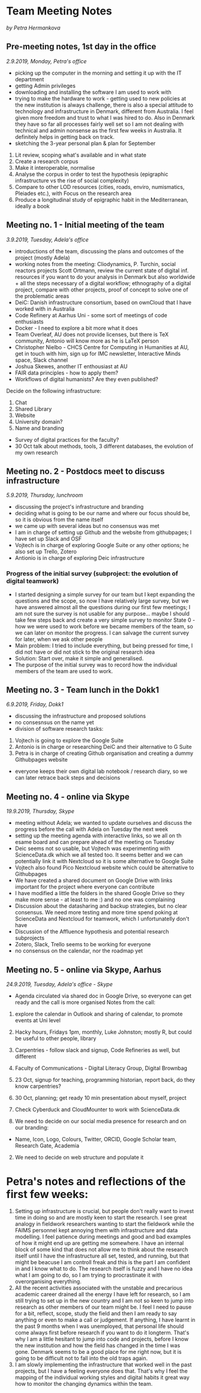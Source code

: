 # Team Meeting Notes
_by Petra Hermankova_



## Pre-meeting notes, 1st day in the office

_2.9.2019, 	Monday, Petra's office_

- picking up the computer in the morning and setting it up with the IT department
- getting Admin privileges
- downloading and installing the software I am used to work with
- trying to make the hardware to work - getting used to new policies at the new institution is always challenge, there is also a special attitude to technology and infrastructure in Denmark, different from Australia. I feel given more freedom and trust to what I was hired to do. Also in Denmark they have so far all processes fairly well set so I am not dealing with technical and admin nonsense as the first few weeks in Australia. It definitely helps in getting back on track.
- sketching the 3-year personal plan & plan for September
1. Lit review, scoping what's available and in what state
2. Create a research corpus
3. Make it interoperable, normalise
4. Analyse the corpus in order to test the hypothesis (epigraphic infrastructure vs the rise of social complexity)
5. Compare to other LOD resources (cities, roads, enviro, numismatics, Pleiades etc.), with Focus on the research area
6. Produce a longitudinal study of epigraphic habit in the Mediterranean, ideally a book


## Meeting no. 1 - Initial meeting of the team

_3.9.2019, Tuesday, Adela's office_

- introductions of the team, discussing the plans and outcomes of the project (mostly Adela)
- working notes from the meeting: Cliodynamics, P. Turchin, social reactors projects Scott Ortmann, review the current state of digital inf. resources if you want to do your analysis in Denmark but also worldwide + all the steps necessary of a digital workflow; ethnography of a digital project, compare with other projects, proof of concept to solve one of the problematic areas
- DeiC: Danish infrastructure consortium, based on ownCloud that I have worked with in Australia
- Code Refinery at Aarhus Uni - some sort of meetings of code enthusiasts
- Docker - I need to explore a bit more what it does
- Team Overleaf, AU does not provide licenses, but there is TeX community, Antonio will know more as he is LaTeX person
- Christopher Nielbo - CHCS Centre for Computing in Humanities at AU, get in touch with him, sign up for IMC newsletter, Interactive Minds space, Slack channel
- Joshua Skewes, another IT enthousiast at AU
- FAIR data principles -  how to apply them?
- Workflows of digital humanists? Are they even published?

Decide on the following infrastructure:
1. Chat
2. Shared Library
3. Website
4. University domain?
5. Name and branding

- Survey of digital practices for the faculty?
- 30 Oct talk about methods, tools, 3 different databases, the evolution of my own research


## Meeting no. 2 - Postdocs meet to discuss infrastructure

_5.9.2019, Thursday, lunchroom_

- discussing the project's infrastructure and branding
- deciding what is going to be our name and where our focus should be, so it is obvious from the name itself
- we came up with several ideas but no consensus was met
- I am in charge of setting up Github and the website from githubpages; I have set up Slack and OSF
- Vojtech is in charge of exploring Google Suite or any other options; he also set up Trello, Zotero
- Antionio is in charge of exploring Deic infrastructure

### Progress of the initial survey (subproject: the evolution of digital teamwork)
- I started designing a simple survey for our team but I kept expanding the questions and the scope, so now I have relatively large survey, but we have answered almost all the questions during our first few meetings; I am not sure the survey is not usable for any purpose... maybe I should take few steps back and create a very simple survey to monitor State 0 - how we were used to work before we became members of the team, so we can later on monitor the progress. I can salvage the current survey for later, when we ask other people
- Main problem: I tried to include everything, but being pressed for time, I did not have or did not stick to the original research idea
- Solution: Start over, make it simple and generalised.
- The purpose of the initial survey was to record how the individual members of the team are used to work.


## Meeting no. 3 - Team lunch in the Dokk1

_6.9.2019, Friday, Dokk1_

- discussing the infrastructure and proposed solutions
- no consesnsus on the name yet
- division of software research tasks: 
1. Vojtech is going to explore the Google Suite
2. Antonio is in charge or researching DeiC and their alternative to G Suite
3. Petra is in charge of creating Github organisation and creating a dummy Githubpages website
- everyone keeps their own digital lab notebook / research diary, so we can later retrace back steps and decisions


## Meeting no. 4 - online via Skype

_19.9.2019, Thursday, Skype_

- meeting without Adela; we wanted to update ourselves and discuss the progress before the call with Adela on Tuesday the next week
- setting up the meeting agenda with interactive links, so we all on th esame board and can prepare ahead of the meeting on Tuesday
- Deic seems not so usable, but Vojtech was experimenting with ScienceData.dk which we all tested too. It seems better and we can potentially link it with Nextcloud so it is some alternative to Google Suite
- Vojtech also found Pico Nextcloud website which could be alternative to Githubpages
- We have created a shared document on Google Drive with links important for the project where everyone can contribute
- I have modified a little the folders in the shared Google Drive so they make more sense - at least to me :) and no one was complaining
- Discussion about the datasharing and backup strategies, but no clear consensus. We need more testing and more time spend poking at ScienceData and Nextcloud for teamwork, which I unfortunatelly don't have
- Discussion of the Affluence hypothesis and potential research subprojects
- Zotero, Slack, Trello seems to be working for everyone
- no consensus on the calendar, nor the roadmap yet


## Meeting no. 5 - online via Skype, Aarhus

_24.9.2019, Tuesday, Adela's office - Skype_

- Agenda circulated via shared doc in Google Drive, so everyone can get ready and the call is more organised
Notes from the call: 
1. explore the calendar in Outlook and sharing of calendar, to promote events at Uni level
2. Hacky hours, Fridays 1pm, monthly, Luke Johnston; mostly R, but could be useful to other people, library
3. Carpentries - follow slack and signup, Code Refineries as well, but different
4. Faculty of Communications - Digital Literacy Group, Digital Brownbag
5. 23 Oct, signup for teaching, programming historian, report back, do they know carpentries?
6. 30 Oct, planning; get ready 10 min presentation about myself, project
7. Check Cyberduck and CloudMounter to work with ScienceData.dk


1. We need to decide on our social media presence for research and on our branding:
- Name, Icon, Logo, Colours, Twitter, ORCID, Google Scholar team, Research Gate, Academia
2. We need to decide on web structure and populate it



# Petra's notes and reflections of the first few weeks: 

1. Setting up infrastructure is crucial, but people don't really want to invest time in doing so and are mostly keen to start the research. I see great analogy in fieldwork researchers wanting to start the fieldwork while the FAIMS personnel kept annoying them with infrastructure and data modelling. I feel patience during meetings and good and bad examples of how it might end up are getting me somewhere. I have an internal block of some kind that does not allow me to think about the research itself until I have the infrastructure all set, tested, and running, but that might be beacuse I am controll freak and this is the part I am confident in and I know what to do. The research itself is fuzzy and I have no idea what I am going to do, so I am trying to procrastinate it with overorganising everything.
2. All the recent activities associated with the unstable and precarious academic career drained all the energy I have left for research, so I am still trying to set up in the new country and I am not so keen to jump into research as other members of our team might be. I feel I need to pause for a bit, reflect, scope, study the field and then I am ready to say anything or even to make a call or judgement. If anything, I have learnt in the past 9 months when I was unemployed, that personal life should come always first before research if you want to do it longterm. That's why I am a little hesitant to jump into code and projects, before I know the new institution and how the field has changed in the time I was gone. Denmark seems to be a good place for me right now, but it is going to be difficult not to fall into the old traps again.
3. I am slowly implementing the infrastructure that worked well in the past projects, but I have a feeling everyone does that. That's why I feel the mapping of the individual working styles and digital habits it great way how to monitor the changing dynamics within the team.


